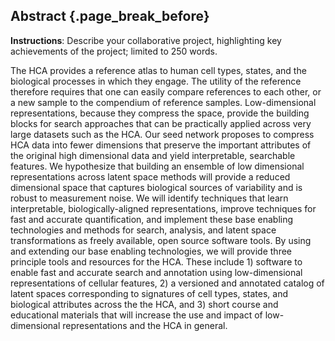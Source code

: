 ## Abstract {.page_break_before}

**Instructions**: Describe your collaborative project, highlighting key achievements of the project; limited to 250 words.


The HCA provides a reference atlas to human cell types, states, and
the biological processes in which they engage. The utility of the
reference therefore requires that one can easily compare references to
each other, or a new sample to the compendium of reference
samples. Low-dimensional representations, because they compress the
space, provide the building blocks for search approaches that can be
practically applied across very large datasets such as the HCA. 
Our seed network proposes to compress HCA data
into fewer dimensions that preserve the important attributes of the
original high dimensional data and yield interpretable, searchable
features.
We hypothesize that building an ensemble of low
dimensional representations across latent space methods will provide a
reduced dimensional space that captures biological sources of
variability and is robust to measurement noise.
We will identify techniques that learn interpretable,
biologically-aligned representations, improve techniques for fast and
accurate quantification, and implement these base enabling
technologies and methods for search, analysis, and latent space
transformations as freely available, open source software tools.
By using and extending our base enabling technologies, we will provide
three principle tools and resources for the HCA. These include 1)
software to enable fast and accurate search and annotation using
low-dimensional representations of cellular features, 2) a versioned
and annotated catalog of latent spaces corresponding to signatures of
cell types, states, and biological attributes across the the HCA, and
3) short course and educational materials that will increase the use
and impact of low-dimensional representations and the HCA in general. 
